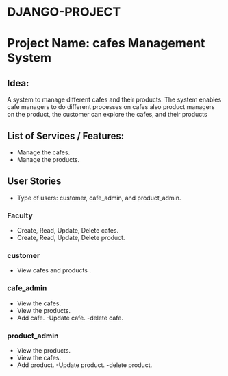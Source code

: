 # DJANGO-PROJECT
# Project Name: cafes Management System

## Idea:
A system to manage different cafes and their products. The system enables cafe managers to do different processes on cafes also product managers on the product, the customer can explore the cafes, and their products


## List of Services / Features:

- Manage the cafes.
- Manage the products.


## User Stories
- Type of users: customer, cafe_admin, and product_admin.

### Faculty

- Create, Read, Update, Delete cafes.
- Create, Read, Update, Delete product.

### customer

- View cafes and  products .


### cafe_admin

- View the cafes.
- View the products.
- Add cafe.
-Update cafe.
-delete cafe.

### product_admin
- View the products.
- View the cafes.
- Add product.
-Update product.
-delete product.